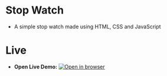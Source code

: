 # Stop Watch
- A simple stop watch made using HTML, CSS and JavaScript
 
# Live
 - **Open Live Demo:** [![Open in browser](https://img.shields.io/badge/Open_in_browser-online_at_https_nebeyoumusie_github_io_calculator_--_svg?style=for-the-badge)](  https://nebeyoumusie.github.io/calculator/)


